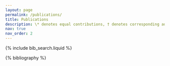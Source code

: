 ```yaml
---
layout: page
permalink: /publications/
title: Publications
description: \* denotes equal contributions, † denotes corresponding authors.
nav: true
nav_order: 2
---
```


<!-- _pages/publications.md -->

<!-- Bibsearch Feature -->

{% include bib_search.liquid %}

<div class="publications">

{% bibliography %}

</div>
